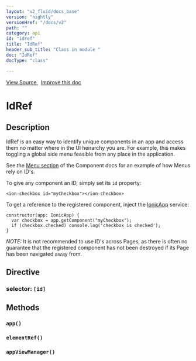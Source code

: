 ```yaml
---
layout: "v2_fluid/docs_base"
version: "nightly"
versionHref: "/docs/v2"
path: ""
category: api
id: "idref"
title: "IdRef"
header_sub_title: "Class in module "
doc: "IdRef"
docType: "class"

---
```





<div class="improve-docs">
  <a href='http://github.com/driftyco/ionic2/tree/master/ionic/components/app/id.ts#L2'>
    View Source
  </a>
  &nbsp;
  <a href='http://github.com/driftyco/ionic2/edit/master/ionic/components/app/id.ts#L2'>
    Improve this doc
  </a>

</div>




<h1 class="api-title">


IdRef






</h1>






<h2>Description</h2>

<p>IdRef is an easy way to identify unique components in an app and access them
no matter where in the UI heirarchy you are. For example, this makes toggling
a global side menu feasible from any place in the application.</p>
<p>See the <a href="http://ionicframework.com/docs/v2/components/#menus">Menu section</a> of
the Component docs for an example of how Menus rely on ID&#39;s.</p>
<p>To give any component an ID, simply set its <code>id</code> property:</p>
<pre><code class="lang-html">&lt;ion-checkbox id=&quot;myCheckbox&quot;&gt;&lt;/ion-checkbox&gt;
</code></pre>
<p>To get a reference to the registered component, inject the <a href="../app/IonicApp/">IonicApp</a>
service:</p>
<pre><code class="lang-ts">constructor(app: IonicApp) {
  var checkbox = app.getComponent(&quot;myCheckbox&quot;);
  if (checkbox.checked) console.log(&#39;checkbox is checked&#39;);
}
</code></pre>
<p><em>NOTE:</em> It is not recommended to use ID&#39;s across Pages, as there is often no
guarantee that the registered component has not been destroyed if its Page
has been navigated away from.</p>


<h2>Directive</h2>
<h3>selector: <code>[id]</code></h3>





<h2>Methods</h2>

<div id="app"></div>

<h3>
<code>app()</code>

</h3>












<div id="elementRef"></div>

<h3>
<code>elementRef()</code>

</h3>












<div id="appViewManager"></div>

<h3>
<code>appViewManager()</code>

</h3>










<!-- end content block -->


<!-- end body block -->

